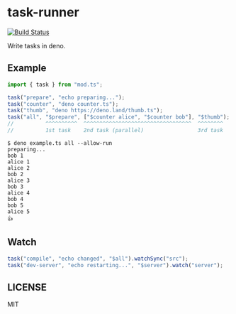 # task-runner

[![Build Status](https://travis-ci.org/jinjor/deno-task-runner.svg?branch=master)](https://travis-ci.org/jinjor/deno-task-runner)

Write tasks in deno.

## Example

```typescript
import { task } from "mod.ts";

task("prepare", "echo preparing...");
task("counter", "deno counter.ts");
task("thumb", "deno https://deno.land/thumb.ts");
task("all", "$prepare", ["$counter alice", "$counter bob"], "$thumb");
//          ^^^^^^^^^^  ^^^^^^^^^^^^^^^^^^^^^^^^^^^^^^^^^^  ^^^^^^^^
//          1st task    2nd task (parallel)                 3rd task
```

```
$ deno example.ts all --allow-run
preparing...
bob 1
alice 1
alice 2
bob 2
alice 3
bob 3
alice 4
bob 4
bob 5
alice 5
👍
```

## Watch

```typescript
task("compile", "echo changed", "$all").watchSync("src");
task("dev-server", "echo restarting...", "$server").watch("server");
```

## LICENSE

MIT
